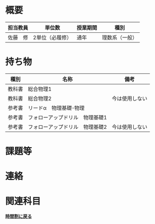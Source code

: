 # 概要
| 担当教員 | 単位数      | 授業期間 | 種別      |
|------|----------|------|---------|
| 佐藤　修 | 2単位（必履修） | 通年   | 理数系（一般） |
# 持ち物
| 種別  | 名称               | 備考      |
|-----|------------------|---------|
| 教科書 | 総合物理1            |         |
| 教科書 | 総合物理2            | 今は使用しない |
| 参考書 | リードα　物理基礎･物理     |         |
| 参考書 | フォローアップドリル　物理基礎1 |         |
| 参考書 | フォローアップドリル　物理基礎2 | 今は使用しない |
# 課題等

# 連絡

# 関連科目
[**時間割に戻る**](../時間割.md)